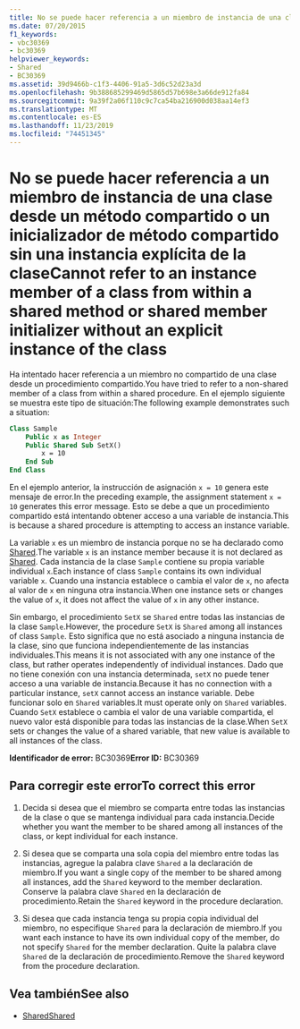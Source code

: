 ```yaml
---
title: No se puede hacer referencia a un miembro de instancia de una clase desde un método compartido o un inicializador de método compartido sin una instancia explícita de la clase
ms.date: 07/20/2015
f1_keywords:
- vbc30369
- bc30369
helpviewer_keywords:
- Shared
- BC30369
ms.assetid: 39d9466b-c1f3-4406-91a5-3d6c52d23a3d
ms.openlocfilehash: 9b388685299469d5865d57b698e3a66de912fa84
ms.sourcegitcommit: 9a39f2a06f110c9c7ca54ba216900d038aa14ef3
ms.translationtype: MT
ms.contentlocale: es-ES
ms.lasthandoff: 11/23/2019
ms.locfileid: "74451345"
---
```

# <a name="cannot-refer-to-an-instance-member-of-a-class-from-within-a-shared-method-or-shared-member-initializer-without-an-explicit-instance-of-the-class"></a><span data-ttu-id="286e8-102">No se puede hacer referencia a un miembro de instancia de una clase desde un método compartido o un inicializador de método compartido sin una instancia explícita de la clase</span><span class="sxs-lookup"><span data-stu-id="286e8-102">Cannot refer to an instance member of a class from within a shared method or shared member initializer without an explicit instance of the class</span></span>

<span data-ttu-id="286e8-103">Ha intentado hacer referencia a un miembro no compartido de una clase desde un procedimiento compartido.</span><span class="sxs-lookup"><span data-stu-id="286e8-103">You have tried to refer to a non-shared member of a class from within a shared procedure.</span></span> <span data-ttu-id="286e8-104">En el ejemplo siguiente se muestra este tipo de situación:</span><span class="sxs-lookup"><span data-stu-id="286e8-104">The following example demonstrates such a situation:</span></span>
  
```vb  
Class Sample
    Public x as Integer  
    Public Shared Sub SetX()
        x = 10  
    End Sub  
End Class  
```  
  
 <span data-ttu-id="286e8-105">En el ejemplo anterior, la instrucción de asignación `x = 10` genera este mensaje de error.</span><span class="sxs-lookup"><span data-stu-id="286e8-105">In the preceding example, the assignment statement `x = 10` generates this error message.</span></span> <span data-ttu-id="286e8-106">Esto se debe a que un procedimiento compartido está intentando obtener acceso a una variable de instancia.</span><span class="sxs-lookup"><span data-stu-id="286e8-106">This is because a shared procedure is attempting to access an instance variable.</span></span>  
  
 <span data-ttu-id="286e8-107">La variable `x` es un miembro de instancia porque no se ha declarado como [Shared](../modifiers/shared.md).</span><span class="sxs-lookup"><span data-stu-id="286e8-107">The variable `x` is an instance member because it is not declared as [Shared](../modifiers/shared.md).</span></span> <span data-ttu-id="286e8-108">Cada instancia de la clase `Sample` contiene su propia variable individual `x`.</span><span class="sxs-lookup"><span data-stu-id="286e8-108">Each instance of class `Sample` contains its own individual variable `x`.</span></span> <span data-ttu-id="286e8-109">Cuando una instancia establece o cambia el valor de `x`, no afecta al valor de `x` en ninguna otra instancia.</span><span class="sxs-lookup"><span data-stu-id="286e8-109">When one instance sets or changes the value of `x`, it does not affect the value of `x` in any other instance.</span></span>
  
 <span data-ttu-id="286e8-110">Sin embargo, el procedimiento `SetX` se `Shared` entre todas las instancias de la clase `Sample`.</span><span class="sxs-lookup"><span data-stu-id="286e8-110">However, the procedure `SetX` is `Shared` among all instances of class `Sample`.</span></span> <span data-ttu-id="286e8-111">Esto significa que no está asociado a ninguna instancia de la clase, sino que funciona independientemente de las instancias individuales.</span><span class="sxs-lookup"><span data-stu-id="286e8-111">This means it is not associated with any one instance of the class, but rather operates independently of individual instances.</span></span> <span data-ttu-id="286e8-112">Dado que no tiene conexión con una instancia determinada, `setX` no puede tener acceso a una variable de instancia.</span><span class="sxs-lookup"><span data-stu-id="286e8-112">Because it has no connection with a particular instance, `setX` cannot access an instance variable.</span></span> <span data-ttu-id="286e8-113">Debe funcionar solo en `Shared` variables.</span><span class="sxs-lookup"><span data-stu-id="286e8-113">It must operate only on `Shared` variables.</span></span> <span data-ttu-id="286e8-114">Cuando `SetX` establece o cambia el valor de una variable compartida, el nuevo valor está disponible para todas las instancias de la clase.</span><span class="sxs-lookup"><span data-stu-id="286e8-114">When `SetX` sets or changes the value of a shared variable, that new value is available to all instances of the class.</span></span>
  
 <span data-ttu-id="286e8-115">**Identificador de error:** BC30369</span><span class="sxs-lookup"><span data-stu-id="286e8-115">**Error ID:** BC30369</span></span>
  
## <a name="to-correct-this-error"></a><span data-ttu-id="286e8-116">Para corregir este error</span><span class="sxs-lookup"><span data-stu-id="286e8-116">To correct this error</span></span>
  
1. <span data-ttu-id="286e8-117">Decida si desea que el miembro se comparta entre todas las instancias de la clase o que se mantenga individual para cada instancia.</span><span class="sxs-lookup"><span data-stu-id="286e8-117">Decide whether you want the member to be shared among all instances of the class, or kept individual for each instance.</span></span>

2. <span data-ttu-id="286e8-118">Si desea que se comparta una sola copia del miembro entre todas las instancias, agregue la palabra clave `Shared` a la declaración de miembro.</span><span class="sxs-lookup"><span data-stu-id="286e8-118">If you want a single copy of the member to be shared among all instances, add the `Shared` keyword to the member declaration.</span></span> <span data-ttu-id="286e8-119">Conserve la palabra clave `Shared` en la declaración de procedimiento.</span><span class="sxs-lookup"><span data-stu-id="286e8-119">Retain the `Shared` keyword in the procedure declaration.</span></span>

3. <span data-ttu-id="286e8-120">Si desea que cada instancia tenga su propia copia individual del miembro, no especifique `Shared` para la declaración de miembro.</span><span class="sxs-lookup"><span data-stu-id="286e8-120">If you want each instance to have its own individual copy of the member, do not specify `Shared` for the member declaration.</span></span> <span data-ttu-id="286e8-121">Quite la palabra clave `Shared` de la declaración de procedimiento.</span><span class="sxs-lookup"><span data-stu-id="286e8-121">Remove the `Shared` keyword from the procedure declaration.</span></span>
  
## <a name="see-also"></a><span data-ttu-id="286e8-122">Vea también</span><span class="sxs-lookup"><span data-stu-id="286e8-122">See also</span></span>

- [<span data-ttu-id="286e8-123">Shared</span><span class="sxs-lookup"><span data-stu-id="286e8-123">Shared</span></span>](../modifiers/shared.md)

